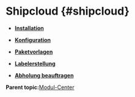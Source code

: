 # Shipcloud {#shipcloud}

-   **[Installation](7_4_6_1_Installation.md)**  

-   **[Konfiguration](7_4_6_2_Konfiguration.md)**  

-   **[Paketvorlagen](7_4_6_3_Paketvorlagen.md)**  

-   **[Labelerstellung](7_4_6_4_Labelerstellung.md)**  

-   **[Abholung beauftragen](7_4_6_5_AbholungBeauftragen.md)**  


**Parent topic:**[Modul-Center](7_4_Modul_Center.md)

